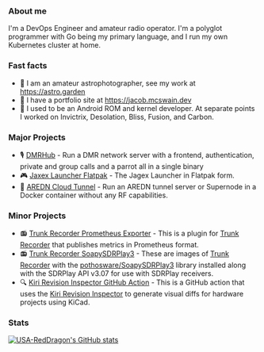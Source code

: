 ### About me

I'm a DevOps Engineer and amateur radio operator. I'm a polyglot programmer with Go being my primary language, and I run my own Kubernetes cluster at home.

### Fast facts

- 🔭 I am an amateur astrophotographer, see my work at <https://astro.garden>
- 📘 I have a portfolio site at <https://jacob.mcswain.dev>
- 📱 I used to be an Android ROM and kernel developer. At separate points I worked on Invictrix, Desolation, Bliss, Fusion, and Carbon.

### Major Projects

- 🎙️ [DMRHub](https://github.com/USA-RedDragon/DMRHub) - Run a DMR network server with a frontend, authentication, private and group calls and a parrot all in a single binary 
- 🎮 [Jaxex Launcher Flatpak](https://github.com/USA-RedDragon/jagex-launcher-flatpak) - The Jagex Launcher in Flatpak form.
- 📡 [AREDN Cloud Tunnel](https://github.com/USA-RedDragon/aredn-cloud-tunnel/) - Run an AREDN tunnel server or Supernode in a Docker container without any RF capabilities.

### Minor Projects

- 📻 [Trunk Recorder Prometheus Exporter](https://github.com/USA-RedDragon/trunk-recorder-prometheus) - This is a plugin for [Trunk Recorder](https://github.com/robotastic/trunk-recorder) that publishes metrics in Prometheus format.
- 📻 [Trunk Recorder SoapySDRPlay3](https://github.com/USA-RedDragon/trunk-recorder-soapysdrplay3) -  These are images of [Trunk Recorder](https://github.com/robotastic/trunk-recorder) with the [pothosware/SoapySDRPlay3](https://github.com/pothosware/SoapySDRPlay3) library installed along with the SDRPlay API v3.07 for use with SDRPlay receivers.
- 🔍 [Kiri Revision Inspector GitHub Action](https://github.com/USA-RedDragon/kiri-github-action) - This is a GitHub action that uses the [Kiri Revision Inspector](https://github.com/leoheck/kiri) to generate visual diffs for hardware projects using KiCad.

### Stats

[![USA-RedDragon's GitHub stats](https://github-readme-stats.vercel.app/api?username=USA-RedDragon&theme=transparent&show_icons=true&hide_title=true&include_all_commits=true&hide_rank=true&disable_animations=true)](https://github.com/anuraghazra/github-readme-stats)

